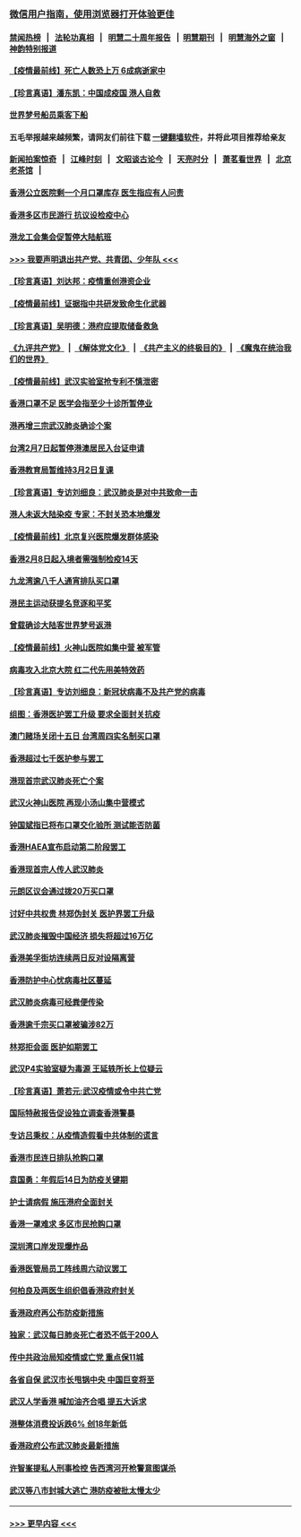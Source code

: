 ### [微信用户指南，使用浏览器打开体验更佳](https://github.com/gfw-breaker/banned-news1/blob/master/indexes/wechat-guide.md?t=0)
#### [禁闻热榜](热点新闻.md?t=0)  &nbsp;&nbsp;|&nbsp;&nbsp; [法轮功真相](https://github.com/gfw-breaker/truth/blob/master/README.md?t=0) &nbsp;&nbsp;|&nbsp;&nbsp; [明慧二十周年报告](https://github.com/gfw-breaker/mh-reports/blob/master/README.md?t=0) &nbsp;&nbsp;|&nbsp;&nbsp;[明慧期刊](https://github.com/gfw-breaker/mh-qikan) &nbsp;&nbsp;|&nbsp;&nbsp; [明慧海外之窗](https://github.com/gfw-breaker/mh-news/blob/master/README.md?t=0) &nbsp;&nbsp;|&nbsp;&nbsp; [神韵特别报道](https://github.com/gfw-breaker/mh-news/blob/master/shenyun.md?t=0)
#### [【疫情最前线】死亡人数恐上万 6成病逝家中](../pages/nsc415/n11856687.md?t=02102122) 
#### [【珍言真语】潘东凯：中国成疫国 港人自救](../pages/nsc415/n11856962.md?t=02102122) 
#### [世界梦号船员乘客下船](../pages/nsc415/n11856883.md?t=02102122) 
#### 五毛举报越来越频繁，请网友们前往下载 [一键翻墙软件](https://github.com/gfw-breaker/ssr-accounts)，并将此项目推荐给亲友
#### [新闻拍案惊奇](https://github.com/gfw-breaker/banned-news1/blob/master/pages/link4.md) &nbsp;&nbsp;|&nbsp;&nbsp; [江峰时刻](https://github.com/gfw-breaker/banned-news1/blob/master/pages/link4.md) &nbsp;&nbsp;|&nbsp;&nbsp; [文昭谈古论今](https://github.com/gfw-breaker/banned-news1/blob/master/pages/link4.md) &nbsp;&nbsp;|&nbsp;&nbsp; [天亮时分](https://github.com/gfw-breaker/banned-news1/blob/master/pages/link4.md) &nbsp;&nbsp;|&nbsp;&nbsp; [萧茗看世界](https://github.com/gfw-breaker/banned-news1/blob/master/pages/link4.md) &nbsp;&nbsp;|&nbsp;&nbsp; [北京老茶馆](https://github.com/gfw-breaker/banned-news1/blob/master/pages/link4.md) &nbsp;&nbsp;|&nbsp;&nbsp; 
#### [香港公立医院剩一个月口罩库存 医生指应有人问责](../pages/nsc415/n11856875.md?t=02102122) 
#### [香港多区市民游行 抗议设检疫中心](../pages/nsc415/n11856866.md?t=02102122) 
#### [港龙工会集会促暂停大陆航班](../pages/nsc415/n11856840.md?t=02102122) 
#### [>>> 我要声明退出共产党、共青团、少年队 <<<](https://github.com/begood0513/goodnews/blob/master/quit/letter.md) 
#### [【珍言真语】刘达邦：疫情重创港资企业](../pages/nsc415/n11854274.md?t=02102122) 
#### [【疫情最前线】证据指中共研发致命生化武器](../pages/nsc415/n11853087.md?t=02102122) 
#### [【珍言真语】吴明德：港府应提取储备救急](../pages/nsc415/n11852734.md?t=02102122) 
#### [《九评共产党》](https://github.com/begood0513/9ping.md/blob/master/README.md) &nbsp;|&nbsp; [《解体党文化》](../../../../jtdwh.md/blob/master/README.md)  &nbsp;|&nbsp; [《共产主义的终极目的》](../../../../gczydzjmd.md/blob/master/README.md) &nbsp;|&nbsp; [《魔鬼在统治我们的世界》](../../../../mgztzwmdsj.md/blob/master/README.md) 
#### [【疫情最前线】武汉实验室抢专利不慎泄密](../pages/nsc415/n11850310.md?t=02102122) 
#### [香港口罩不足 医学会指至少十诊所暂停业](../pages/nsc415/n11850301.md?t=02102122) 
#### [港再增三宗武汉肺炎确诊个案](../pages/nsc415/n11850328.md?t=02102122) 
#### [台湾2月7日起暂停港澳居民入台证申请](../pages/nsc415/n11850304.md?t=02102122) 
#### [香港教育局暂维持3月2日复课](../pages/nsc415/n11850260.md?t=02102122) 
#### [【珍言真语】专访刘细良：武汉肺炎是对中共致命一击](../pages/nsc415/n11849934.md?t=02102122) 
#### [港人未返大陆染疫 专家：不封关恐本地爆发](../pages/nsc415/n11848021.md?t=02102122) 
#### [【疫情最前线】北京复兴医院爆发群体感染](../pages/nsc415/n11847626.md?t=02102122) 
#### [香港2月8日起入境者需强制检疫14天](../pages/nsc415/n11847658.md?t=02102122) 
#### [九龙湾逾八千人通宵排队买口罩](../pages/nsc415/n11847647.md?t=02102122) 
#### [港民主运动获提名竞逐和平奖](../pages/nsc415/n11847633.md?t=02102122) 
#### [曾载确诊大陆客世界梦号返港](../pages/nsc415/n11847608.md?t=02102122) 
#### [【疫情最前线】火神山医院如集中营 被军管](../pages/nsc415/n11847524.md?t=02102122) 
#### [病毒攻入北京大院 红二代先用美特效药](../pages/nsc415/n11847427.md?t=02102122) 
#### [【珍言真语】专访刘细良：新冠状病毒不及共产党的病毒](../pages/nsc415/n11847164.md?t=02102122) 
#### [组图：香港医护罢工升级 要求全面封关抗疫](../pages/nsc415/n11844107.md?t=02102122) 
#### [澳门赌场关闭十五日 台湾周四实名制买口罩](../pages/nsc415/n11845083.md?t=02102122) 
#### [香港超过七千医护参与罢工](../pages/nsc415/n11845051.md?t=02102122) 
#### [港现首宗武汉肺炎死亡个案](../pages/nsc415/n11844998.md?t=02102122) 
#### [武汉火神山医院 再现小汤山集中营模式](../pages/nsc415/n11844763.md?t=02102122) 
#### [钟国斌指已将布口罩交化验所 测试能否防菌](../pages/nsc415/n11842783.md?t=02102122) 
#### [香港HAEA宣布启动第二阶段罢工](../pages/nsc415/n11842723.md?t=02102122) 
#### [香港现首宗人传人武汉肺炎](../pages/nsc415/n11842766.md?t=02102122) 
#### [元朗区议会通过拨20万买口罩](../pages/nsc415/n11842754.md?t=02102122) 
#### [讨好中共权贵 林郑伪封关 医护界罢工升级](../pages/nsc415/n11842359.md?t=02102122) 
#### [武汉肺炎摧毁中国经济 损失将超过16万亿](../pages/nsc415/n11839723.md?t=02102122) 
#### [香港美孚街坊连续两日反对设隔离营](../pages/nsc415/n11839962.md?t=02102122) 
#### [香港防护中心忧病毒社区蔓延](../pages/nsc415/n11839933.md?t=02102122) 
#### [武汉肺炎病毒可经粪便传染](../pages/nsc415/n11839939.md?t=02102122) 
#### [香港逾千宗买口罩被骗涉82万](../pages/nsc415/n11839914.md?t=02102122) 
#### [林郑拒会面 医护如期罢工](../pages/nsc415/n11839892.md?t=02102122) 
#### [武汉P4实验室疑为毒源 王延轶所长上位疑云](../pages/nsc415/n11835543.md?t=02102122) 
#### [【珍言真语】萧若元:武汉疫情或令中共亡党](../pages/nsc415/n11829394.md?t=02102122) 
#### [国际特赦报告促设独立调查香港警暴](../pages/nsc415/n11833845.md?t=02102122) 
#### [专访吕秉权：从疫情造假看中共体制的谎言](../pages/nsc415/n11833813.md?t=02102122) 
#### [香港市民连日排队抢购口罩](../pages/nsc415/n11833794.md?t=02102122) 
#### [袁国勇：年假后14日为防疫关键期](../pages/nsc415/n11831088.md?t=02102122) 
#### [护士请病假 施压港府全面封关](../pages/nsc415/n11831030.md?t=02102122) 
#### [香港一罩难求 多区市民抢购口罩](../pages/nsc415/n11831002.md?t=02102122) 
#### [深圳湾口岸发现爆炸品](../pages/nsc415/n11828802.md?t=02102122) 
#### [香港医管局员工阵线周六动议罢工](../pages/nsc415/n11828762.md?t=02102122) 
#### [何柏良及两医生组织倡香港政府封关](../pages/nsc415/n11828749.md?t=02102122) 
#### [香港政府再公布防疫新措施](../pages/nsc415/n11828716.md?t=02102122) 
#### [独家：武汉每日肺炎死亡者恐不低于200人](../pages/nsc415/n11828240.md?t=02102122) 
#### [传中共政治局知疫情或亡党 重点保11城](../pages/nsc415/n11828145.md?t=02102122) 
#### [各省自保 武汉市长甩锅中央 中国巨变将至](../pages/nsc415/n11828021.md?t=02102122) 
#### [武汉人学香港 喊加油齐合唱 提五大诉求](../pages/nsc415/n11827046.md?t=02102122) 
#### [港整体消费投诉跌6% 创18年新低](../pages/nsc415/n11817280.md?t=02102122) 
#### [香港政府公布武汉肺炎最新措施](../pages/nsc415/n11817152.md?t=02102122) 
#### [许智峯提私人刑事检控 告西湾河开枪警意图谋杀](../pages/nsc415/n11817132.md?t=02102122) 
#### [武汉等八市封城大逃亡 港防疫被批太慢太少](../pages/nsc415/n11817058.md?t=02102122) 

----
#### [ >>> 更早内容 <<< ](../indexes/nsc415-earlier.md)
